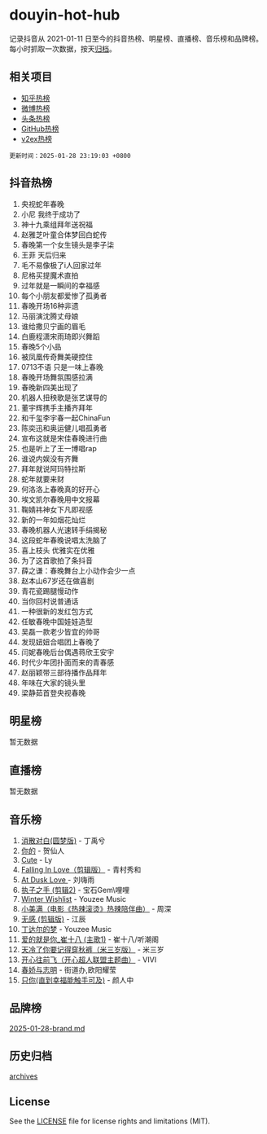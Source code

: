 # douyin-hot-hub

记录抖音从 2021-01-11 日至今的抖音热榜、明星榜、直播榜、音乐榜和品牌榜。每小时抓取一次数据，按天[归档](archives)。

## 相关项目

- [知乎热榜](https://github.com/lonnyzhang423/zhihu-hot-hub)
- [微博热榜](https://github.com/lonnyzhang423/weibo-hot-hub)
- [头条热榜](https://github.com/lonnyzhang423/toutiao-hot-hub)
- [GitHub热榜](https://github.com/lonnyzhang423/github-hot-hub)
- [v2ex热榜](https://github.com/lonnyzhang423/v2ex-hot-hub)


`更新时间：2025-01-28 23:19:03 +0800`

## 抖音热榜

1. 央视蛇年春晚
1. 小尼 我终于成功了
1. 神十九乘组拜年送祝福
1. 赵雅芝叶童合体梦回白蛇传
1. 春晚第一个女生镜头是李子柒
1. 王菲 天后归来
1. 毛不易像极了i人回家过年
1. 尼格买提魔术直拍
1. 过年就是一瞬间的幸福感
1. 每个小朋友都爱惨了孤勇者
1. 春晚开场16种非遗
1. 马丽演沈腾丈母娘
1. 谁给撒贝宁画的眉毛
1. 白鹿程潇宋雨琦即兴舞蹈
1. 春晚5个小品
1. 被凤凰传奇舞美硬控住
1. 0713不语 只是一味上春晚
1. 春晚开场舞氛围感拉满
1. 春晚新四美出现了
1. 机器人扭秧歌是张艺谋导的
1. 董宇辉携手主播齐拜年
1. 和千玺李宇春一起ChinaFun
1. 陈奕迅和奥运健儿唱孤勇者
1. 宣布这就是宋佳春晚进行曲
1. 也是听上了王一博唱rap
1. 谁说内娱没有齐舞
1. 拜年就说阿玛特拉斯
1. 蛇年就要来财
1. 何洛洛上春晚真的好开心
1. 埃文凯尔春晚用中文报幕
1. 鞠婧祎神女下凡即视感
1. 新的一年如烟花灿烂
1. 春晚机器人光速转手绢揭秘
1. 这段蛇年春晚说唱太洗脑了
1. 喜上枝头 优雅实在优雅
1. 为了这首歌拍了条抖音
1. 薛之谦：春晚舞台上小动作会少一点
1. 赵本山67岁还在做喜剧
1. 青花瓷踢腿慢动作
1. 当你回村说普通话
1. 一种很新的发红包方式
1. 任敏春晚中国娃娃造型
1. 吴磊一款老少皆宜的帅哥
1. 发现妞妞合唱团上春晚了
1. 闫妮春晚后台偶遇蒋欣王安宇
1. 时代少年团扑面而来的青春感
1. 赵丽颖带三部待播作品拜年
1. 年味在大家的镜头里
1. 梁静茹首登央视春晚

## 明星榜

暂无数据

## 直播榜

暂无数据

## 音乐榜

1. [消散对白(圆梦版)](https://sf5-hl-cdn-tos.douyinstatic.com/obj/tos-cn-ve-2774/og4jB5I5IizzoZVAAAzWgBMAsMDWoArfwBOiFs) - 丁禹兮
1. [你的](https://sf5-hl-cdn-tos.douyinstatic.com/obj/tos-cn-ve-2774/oYuIeKf42jB7sEV6B2upMdpYAgfrQWj0FeRegh) - 贺仙人
1. [Cute](https://sf5-hl-cdn-tos.douyinstatic.com/obj/tos-cn-ve-2774/o4IbIzHWKAAB4wsS5qMBRiiAlEBGTpQRNfFvuo) - Ly
1. [Falling In Love（剪辑版）](https://sf5-hl-cdn-tos.douyinstatic.com/obj/tos-cn-ve-2774/o8ajpA8zzgBPahbBIO8AcKGBLJezFCRd1wfP9f) - 青村秀和
1. [ At Dusk  Love ](https://sf5-hl-cdn-tos.douyinstatic.com/obj/tos-cn-ve-2774/o8CrpCf5CaYgI4ZrtQgMQAFEfuGqNnRSDQAPBc) - 刘嗨雨
1. [执子之手 (剪辑2)](https://sf5-hl-cdn-tos.douyinstatic.com/obj/tos-cn-ve-2774/oUoZLQjCc31XzqsBnBQUNgeKtYPBcgbFDwtfcu) - 宝石Gem\哩哩
1. [Winter Wishlist](https://sf6-cdn-tos.douyinstatic.com/obj/tos-cn-ve-2774/oIIgUOeamCFCVAzxN6MFRLIBlLGpUqQxeeHrLE) - Youzee Music
1. [小美满（电影《热辣滚烫》热辣陪伴曲）](https://sf5-hl-cdn-tos.douyinstatic.com/obj/tos-cn-ve-2774/o0GAn2lSgfZIDUgtevCGDQYnFg4CwnrBaxbTZL) - 周深
1. [无感 (剪辑版)](https://sf5-hl-cdn-tos.douyinstatic.com/obj/tos-cn-ve-2774/o0eIsUzJBDlQaQFC5OFlgbMEZC1TFYBftOBn6p) - 江辰
1. [丁达尔的梦](https://sf3-cdn-tos.douyinstatic.com/obj/tos-cn-ve-2774/oMU3WirUZBVQkAC9ccG5P2IQirziZM2RTInUY) - Youzee Music
1. [爱的就是你_崔十八 (主歌1)](https://sf6-cdn-tos.douyinstatic.com/obj/tos-cn-ve-2774/oI5BO5DhFZ6UTcNCnZaOCBLtZ7WIMQGfgnXf5E) - 崔十八/听潮阁
1. [天冷了你要记得穿秋裤（米三岁版）](https://sf5-hl-cdn-tos.douyinstatic.com/obj/tos-cn-ve-2774/oQlIwVIDWiZ6BQilAorS7MA0AgCkQDvcZAdm1) - 米三岁
1. [开心往前飞（开心超人联盟主题曲）](https://sf5-hl-cdn-tos.douyinstatic.com/obj/tos-cn-ve-2774/9d8fb7c82cf1421fb93a9fe925275e0a) - VIVI
1. [春娇与志明](https://sf5-hl-cdn-tos.douyinstatic.com/obj/tos-cn-ve-2774/e530d8fceb7044b39707d7f9ff54add1) - 街道办,欧阳耀莹
1. [只你(直到幸福能触手可及)](https://sf5-hl-cdn-tos.douyinstatic.com/obj/tos-cn-ve-2774/o0lBkRDzFTeaVSUz3ZZSCBVtZ5DIMQGfgmEAuE) - 颜人中

## 品牌榜

[2025-01-28-brand.md](archives/2025-01-28-brand.md)

## 历史归档

[archives](archives)

## License

See the [LICENSE](LICENSE) file for license rights and limitations (MIT).
